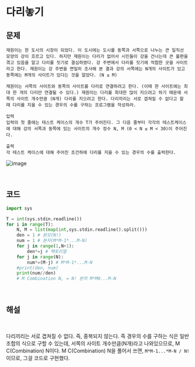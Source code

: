# 다리놓기

## **문제**

```
재원이는 한 도시의 시장이 되었다. 이 도시에는 도시를 동쪽과 서쪽으로 나누는 큰 일직선 모양의 강이 흐르고 있다. 하지만 재원이는 다리가 없어서 시민들이 강을 건너는데 큰 불편을 겪고 있음을 알고 다리를 짓기로 결심하였다. 강 주변에서 다리를 짓기에 적합한 곳을 사이트라고 한다. 재원이는 강 주변을 면밀히 조사해 본 결과 강의 서쪽에는 N개의 사이트가 있고 동쪽에는 M개의 사이트가 있다는 것을 알았다. (N ≤ M)

재원이는 서쪽의 사이트와 동쪽의 사이트를 다리로 연결하려고 한다. (이때 한 사이트에는 최대 한 개의 다리만 연결될 수 있다.) 재원이는 다리를 최대한 많이 지으려고 하기 때문에 서쪽의 사이트 개수만큼 (N개) 다리를 지으려고 한다. 다리끼리는 서로 겹쳐질 수 없다고 할 때 다리를 지을 수 있는 경우의 수를 구하는 프로그램을 작성하라.

입력
입력의 첫 줄에는 테스트 케이스의 개수 T가 주어진다. 그 다음 줄부터 각각의 테스트케이스에 대해 강의 서쪽과 동쪽에 있는 사이트의 개수 정수 N, M (0 < N ≤ M < 30)이 주어진다.

출력
각 테스트 케이스에 대해 주어진 조건하에 다리를 지을 수 있는 경우의 수를 출력한다.
```
![image](https://www.acmicpc.net/upload/201003/pic1.JPG)

<br>

## **코드**

```py
import sys

T = int(sys.stdin.readline())
for i in range(T):
    N, M = list(map(int,sys.stdin.readline().split()))
    den = 1 # 분모(N!)
    num = 1 # 분자(M*M-1*...M-N)
    for j in range(1,N+1):
        den*=j # 팩토리얼
    for j in range(N):
        num*=(M-j) # M*M-1*...M-N
    #print(den, num)
    print(num//den)
    # M Combination N, = N! 분의 M*M0...M-N
```

<br>

## **해설**

<br>

다리끼리는 서로 겹쳐질 수 없다. 즉, 중복되지 않는다.
즉 경우의 수를 구하는 식은 일반 조합의 식으로 구할 수 있는데, 서쪽의 사이트 개수만큼(N개)라고 나와있으므로, M C(Combination) N이다.
M C(Combination) N을 풀어서 쓰면, `M*M-1...*M-N / N!`이므로, 그걸 코드로 구현했다.
